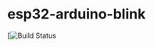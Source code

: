 # esp32-arduino-blink

[![Build Status](https://travis-ci.com/ashishkaul/esp32-arduino-blink.svg?token=nXcUEqgVNwJuEdSqLCsD&branch=master)
